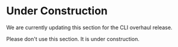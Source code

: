 # Under Construction

We are currently updating this section for the CLI overhaul release.

 Please don't use this section. It is under construction.

